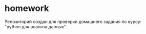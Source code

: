 # homework
Репозиторий создан для проверки домашнего задания по курсу: "python для анализа данных".
